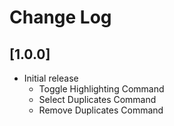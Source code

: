 # Change Log

## [1.0.0]

- Initial release
	- Toggle Highlighting Command
	- Select Duplicates Command
	- Remove Duplicates Command

